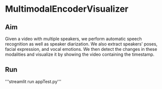 # MultimodalEncoderVisualizer
## Aim
Given a video with multiple speakers, we perform automatic speech recognition as well as speaker diarization. We also extract speakers' poses, facial expression, and vocal emotions. We then detect the changes in these modalities and visualize it by showing the video containing the timestamp.
## Run
'''streamlit run appTest.py'''
